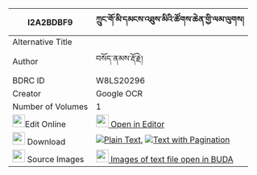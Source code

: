 |I2A2BDBF9|ཀྲུང་གོ་མི་དམངས་འཐུས་མིའི་ཚོགས་ཆེན་གྱི་ལམ་ལུགས། 
| --- | --- 
|Alternative Title |
|Author| བསོད་ནམས་རྡོ་རྗེ།
|BDRC ID | W8LS20296
|Creator | Google OCR
|Number of Volumes| 1
|<img width="25" src="https://img.icons8.com/color/25/000000/edit-property.png">Edit Online| [<img width="25" src="https://avatars.githubusercontent.com/u/45091458?s=200&v=4"> Open in Editor](http://editor.openpecha.org/I2A2BDBF9)
|<img width="25" src="https://img.icons8.com/fluent/48/000000/download-2.png"/>  Download | [![](https://img.icons8.com/color/20/000000/txt.png)Plain Text](https://github.com/Openpecha/I2A2BDBF9/releases/download/v1/trung_gomi_mang_tumi_i_tsokche_plain_I2A2BDBF9.zip), [![](https://img.icons8.com/color/20/000000/txt.png)Text with Pagination](https://github.com/Openpecha/I2A2BDBF9/releases/download/v1/trung_gomi_mang_tumi_i_tsokche_pages_I2A2BDBF9.zip)
|<img width="25" src="https://img.icons8.com/plasticine/100/000000/pictures-folder.png"/>  Source Images | [<img width="25" src="https://library.bdrc.io/icons/BUDA-small.svg"> Images of text file open in BUDA](https://library.bdrc.io/show/bdr:W8LS20296)